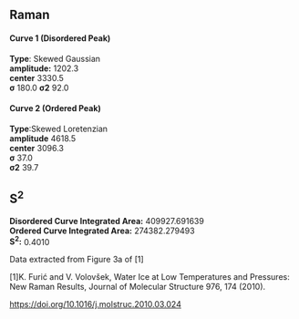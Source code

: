 ## Raman

#### Curve 1 (Disordered Peak)
**Type**: Skewed Gaussian\
**amplitude:** 1202.3\
**center** 3330.5\
**σ** 180.0
**σ2** 92.0


#### Curve 2 (Ordered Peak)
**Type**:Skewed Loretenzian\
**amplitude** 4618.5\
**center** 3096.3\
**σ** 37.0\
**σ2** 39.7


## S<sup>2</sup>
**Disordered Curve Integrated Area:** 409927.691639\
**Ordered Curve Integrated Area:** 274382.279493\
**S<sup>2</sup>:** 0.4010










Data extracted from Figure 3a of [1]


[1]K. Furić and V. Volovšek, Water Ice at Low Temperatures and Pressures: New Raman Results, Journal of Molecular Structure 976, 174 (2010).

https://doi.org/10.1016/j.molstruc.2010.03.024